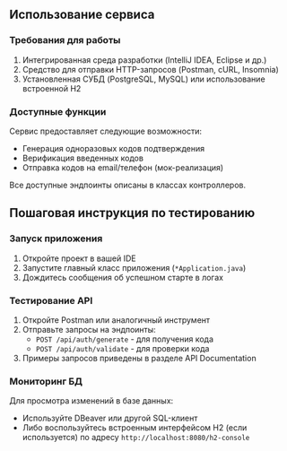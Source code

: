 ## Использование сервиса

### Требования для работы
1. Интегрированная среда разработки (IntelliJ IDEA, Eclipse и др.)
2. Средство для отправки HTTP-запросов (Postman, cURL, Insomnia)
3. Установленная СУБД (PostgreSQL, MySQL) или использование встроенной H2

### Доступные функции
Сервис предоставляет следующие возможности:
- Генерация одноразовых кодов подтверждения
- Верификация введенных кодов
- Отправка кодов на email/телефон (мок-реализация)

Все доступные эндпоинты описаны в классах контроллеров.

## Пошаговая инструкция по тестированию

### Запуск приложения
1. Откройте проект в вашей IDE
2. Запустите главный класс приложения (`*Application.java`)
3. Дождитесь сообщения об успешном старте в логах

### Тестирование API
1. Откройте Postman или аналогичный инструмент
2. Отправьте запросы на эндпоинты:
   - `POST /api/auth/generate` - для получения кода
   - `POST /api/auth/validate` - для проверки кода
3. Примеры запросов приведены в разделе API Documentation

### Мониторинг БД
Для просмотра изменений в базе данных:
- Используйте DBeaver или другой SQL-клиент
- Либо воспользуйтесь встроенным интерфейсом H2 (если используется) по адресу `http://localhost:8080/h2-console`
